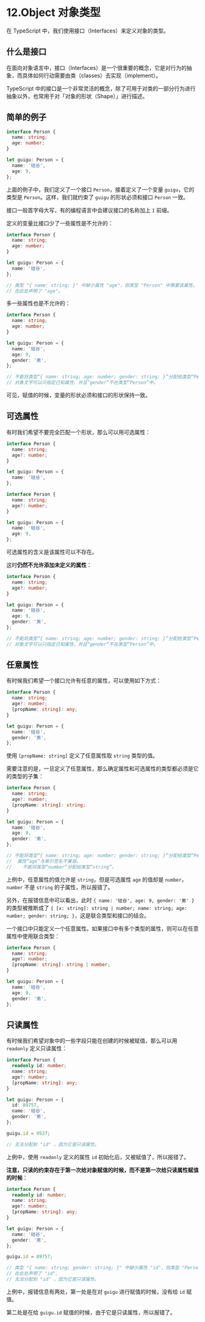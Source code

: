 # 12.Object 对象类型

在 TypeScript 中，我们使用接口（Interfaces）来定义对象的类型。

## 什么是接口

在面向对象语言中，接口（Interfaces）是一个很重要的概念，它是对行为的抽象，而具体如何行动需要由类（classes）去实现（implement）。

TypeScript 中的接口是一个非常灵活的概念，除了可用于对类的一部分行为进行抽象以外，也常用于对「对象的形状（Shape）」进行描述。

## 简单的例子

```ts
interface Person {
  name: string;
  age: number;
}

let guigu: Person = {
  name: '硅谷',
  age: 9,
};
```

上面的例子中，我们定义了一个接口 `Person`，接着定义了一个变量 `guigu`，它的类型是 `Person`。这样，我们就约束了 `guigu` 的形状必须和接口 `Person` 一致。

接口一般首字母大写，有的编程语言中会建议接口的名称加上 `I` 前缀。

定义的变量比接口少了一些属性是不允许的：

```ts
interface Person {
  name: string;
  age: number;
}

let guigu: Person = {
  name: '硅谷',
};

// 类型 "{ name: string; }" 中缺少属性 "age"，但类型 "Person" 中需要该属性。
// 在此处声明了 "age"。
```

多一些属性也是不允许的：

```ts
interface Person {
  name: string;
  age: number;
}

let guigu: Person = {
  name: '硅谷',
  age: 9,
  gender: '男',
};

// 不能将类型“{ name: string; age: number; gender: string; }”分配给类型“Person”。
// 对象文字可以只指定已知属性，并且“gender”不在类型“Person”中。
```

可见，赋值的时候，变量的形状必须和接口的形状保持一致。

## 可选属性

有时我们希望不要完全匹配一个形状，那么可以用可选属性：

```ts
interface Person {
  name: string;
  age?: number;
}

let guigu: Person = {
  name: '硅谷',
};
```

```ts
interface Person {
  name: string;
  age?: number;
}

let guigu: Person = {
  name: '硅谷',
  age: 9,
};
```

可选属性的含义是该属性可以不存在。

这时**仍然不允许添加未定义的属性**：

```ts
interface Person {
  name: string;
  age?: number;
}

let guigu: Person = {
  name: '硅谷',
  age: 9,
  gender: '男',
};

// 不能将类型“{ name: string; age: number; gender: string; }”分配给类型“Person”。
// 对象文字可以只指定已知属性，并且“gender”不在类型“Person”中。
```

## 任意属性

有时候我们希望一个接口允许有任意的属性，可以使用如下方式：

```ts
interface Person {
  name: string;
  age?: number;
  [propName: string]: any;
}

let guigu: Person = {
  name: '硅谷',
  gender: '男',
};
```

使用 `[propName: string]` 定义了任意属性取 `string` 类型的值。

需要注意的是，一旦定义了任意属性，那么确定属性和可选属性的类型都必须是它的类型的子集：

```ts
interface Person {
  name: string;
  age?: number;
  [propName: string]: string;
}

let guigu: Person = {
  name: '硅谷',
  age: 9,
  gender: '男',
};

// 不能将类型“{ name: string; age: number; gender: string; }”分配给类型“Person”。
//  属性“age”与索引签名不兼容。
//    不能将类型“number”分配给类型“string”。
```

上例中，任意属性的值允许是 `string`，但是可选属性 `age` 的值却是 `number`，`number` 不是 `string` 的子属性，所以报错了。

另外，在报错信息中可以看出，此时 `{ name: '硅谷', age: 9, gender: '男' }` 的类型被推断成了 `{ [x: string]: string | number; name: string; age: number; gender: string; }`，这是联合类型和接口的结合。

一个接口中只能定义一个任意属性。如果接口中有多个类型的属性，则可以在任意属性中使用联合类型：

```ts
interface Person {
  name: string;
  age?: number;
  [propName: string]: string | number;
}

let guigu: Person = {
  name: '硅谷',
  age: 9,
  gender: '男',
};
```

## 只读属性

有时候我们希望对象中的一些字段只能在创建的时候被赋值，那么可以用 `readonly` 定义只读属性：

```ts
interface Person {
  readonly id: number;
  name: string;
  age?: number;
  [propName: string]: any;
}

let guigu: Person = {
  id: 89757,
  name: '硅谷',
  gender: '男',
};

guigu.id = 9527;

// 无法分配到 "id" ，因为它是只读属性。
```

上例中，使用 `readonly` 定义的属性 `id` 初始化后，又被赋值了，所以报错了。

**注意，只读的约束存在于第一次给对象赋值的时候，而不是第一次给只读属性赋值的时候**：

```ts
interface Person {
  readonly id: number;
  name: string;
  age?: number;
  [propName: string]: any;
}

let guigu: Person = {
  name: '硅谷',
  gender: '男',
};

guigu.id = 89757;

// 类型 "{ name: string; gender: string; }" 中缺少属性 "id"，但类型 "Person" 中需要该属性。
// 在此处声明了 "id"。
// 无法分配到 "id" ，因为它是只读属性。
```

上例中，报错信息有两处，第一处是在对 `guigu` 进行赋值的时候，没有给 `id` 赋值。

第二处是在给 `guigu.id` 赋值的时候，由于它是只读属性，所以报错了。
